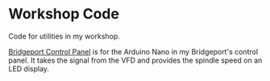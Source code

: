Workshop Code
=============

Code for utilities in my workshop.

[Bridgeport Control Panel](./Bridgeport_control_panel/bridgeport_control_panel.ino)
is for the Arduino Nano in my Bridgeport's control panel. It takes the signal
from the VFD and provides the spindle speed on an LED display.
